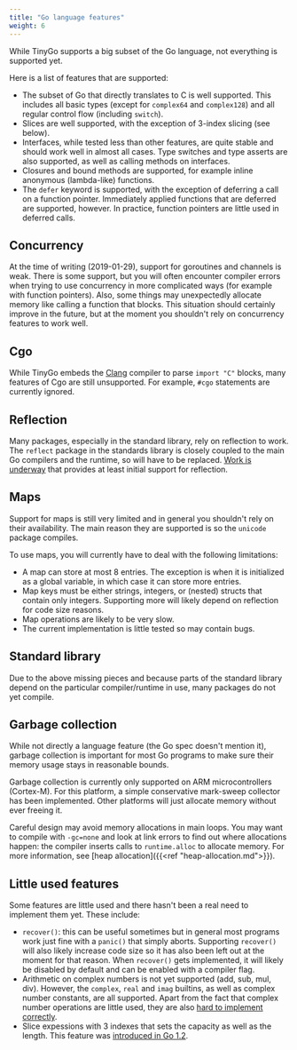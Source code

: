 ```yaml
---
title: "Go language features"
weight: 6
---
```


While TinyGo supports a big subset of the Go language, not everything is supported yet.

Here is a list of features that are supported:

* The subset of Go that directly translates to C is well supported. This includes all basic types (except for `complex64` and `complex128`) and all regular control flow (including `switch`).
* Slices are well supported, with the exception of 3-index slicing (see below).
* Interfaces, while tested less than other features, are quite stable and should work well in almost all cases. Type switches and type asserts are also supported, as well as calling methods on interfaces.
* Closures and bound methods are supported, for example inline anonymous (lambda-like) functions.
* The `defer` keyword is supported, with the exception of deferring a call on a function pointer. Immediately applied functions that are deferred are supported, however. In practice, function pointers are little used in deferred calls.

## Concurrency

At the time of writing (2019-01-29), support for goroutines and channels is weak. There is some support, but you will often encounter compiler errors when trying to use concurrency in more complicated ways (for example with function pointers). Also, some things may unexpectedly allocate memory like calling a function that blocks. This situation should certainly improve in the future, but at the moment you shouldn't rely on concurrency features to work well.

## Cgo

While TinyGo embeds the [Clang](https://clang.llvm.org/) compiler to parse `import "C"` blocks, many features of Cgo are still unsupported. For example, `#cgo` statements are currently ignored.

## Reflection

Many packages, especially in the standard library, rely on reflection to work. The `reflect` package in the standards library is closely coupled to the main Go compilers and the runtime, so will have to be replaced. [Work is underway](https://github.com/aykevl/tinygo/pull/104) that provides at least initial support for reflection.

## Maps

Support for maps is still very limited and in general you shouldn't rely on their availability. The main reason they are supported is so the `unicode` package compiles.

To use maps, you will currently have to deal with the following limitations:

* A map can store at most 8 entries. The exception is when it is initialized as a global variable, in which case it can store more entries.
* Map keys must be either strings, integers, or (nested) structs that contain only integers. Supporting more will likely depend on reflection for code size reasons.
* Map operations are likely to be very slow.
* The current implementation is little tested so may contain bugs.

## Standard library

Due to the above missing pieces and because parts of the standard library depend on the particular compiler/runtime in use, many packages do not yet compile.

## Garbage collection

While not directly a language feature (the Go spec doesn't mention it), garbage collection is important for most Go programs to make sure their memory usage stays in reasonable bounds.

Garbage collection is currently only supported on ARM microcontrollers (Cortex-M). For this platform, a simple conservative mark-sweep collector has been implemented. Other platforms will just allocate memory without ever freeing it.

Careful design may avoid memory allocations in main loops. You may want to compile with `-gc=none` and look at link errors to find out where allocations happen: the compiler inserts calls to `runtime.alloc` to allocate memory. For more information, see [heap allocation]({{<ref "heap-allocation.md">}}).

## Little used features

Some features are little used and there hasn't been a real need to implement them yet. These include:

* `recover()`: this can be useful sometimes but in general most programs work just fine with a `panic()` that simply aborts. Supporting `recover()` will also likely increase code size so it has also been left out at the moment for that reason. When `recover()` gets implemented, it will likely be disabled by default and can be enabled with a compiler flag.
* Arithmetic on complex numbers is not yet supported (add, sub, mul, div). However, the `complex`, `real` and `imag` builtins, as well as complex number constants, are all supported. Apart from the fact that complex number operations are little used, they are also [hard to implement correctly](https://github.com/golang/go/issues/29846).
* Slice expessions with 3 indexes that sets the capacity as well as the length. This feature was [introduced in Go 1.2](https://tip.golang.org/doc/go1.2#three_index).
